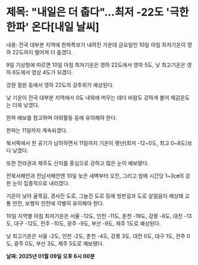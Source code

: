 # **제목: "내일은 더 춥다"…최저 -22도 '극한 한파' 온다[내일 날씨]**

  내용: 전국 대부분 지역에 한파특보가 내려진 가운데 금요일인 10일 아침 최저기온이 영하 22도까지 떨어져 더 춥겠다. 

9일 기상청에 따르면 10일 아침 최저기온은 영하 22도에서 영하 5도, 낮 최고기온은 영하 6도에서 영상 4도가 되겠다. 

강원 철원 등에서 영하 22도의 강추위가 예상된다. 

낮 기온이 전국 대부분 지역에서 0도 내외에 머무는 데다 바람도 강하게 불어 체감온도는 더욱 낮겠다. 

한파 예보를 참고하며 야외활동 등에 유의해야 한다. 

한파는 11일까지 계속되겠다. 

북서쪽에서 찬 공기가 남하하면서 11일까지 기온이 평년(최저 -12~0도, 최고 0~8도)보다 낮겠다. 

또한 전라권과 제주도 산지를 중심으로 강하고 많은 눈이 예보됐다. 

전북서해안과 전남서해안엔 10일 늦은 새벽부터 오전, 그리고 밤에 시간당 1~3㎝의 강한 눈이 집중적으로 내리겠다. 

기온이 낮아 골목길, 경사진 도로, 그늘진 도로 등에 빙판길과 도로 살얼음이 예상돼 교통 안전, 보행자 안전에 각별히 유의해야 한다. 

10일 지역별 아침 최저기온은 서울 -12도, 인천 -11도, 춘천 -19도, 강릉 -8도, 대전 -13도, 대구 -12도, 전주 -10도, 광주 -9도, 부산 -9도, 제주 1도로 예상된다. 

낮 최고기온은 서울 -2도, 인천 -2도, 춘천 -4도, 강릉 3도, 대전 0도, 대구 1도, 전주 0도, 광주 0도, 부산 3도, 제주 5도로 예보됐다.

  **날짜: 2025년 01월 09일 오후 6시 00분**
